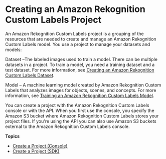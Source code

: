 # Creating an Amazon Rekognition Custom Labels Project<a name="cp-create-project"></a>

An Amazon Rekognition Custom Labels project is a grouping of the resources that are needed to create and manage an Amazon Rekognition Custom Labels model\. You use a project to manage your datasets and models:

Dataset –The labeled images used to train a model\. There can be multiple datasets in a project\. To train a model, you need a training dataset and a test dataset\. For more information, see [Creating an Amazon Rekognition Custom Labels Dataset](cd-create-dataset.md)\.

Model – A machine learning model created by Amazon Rekognition Custom Labels that analyzes images for objects, scenes, and concepts\. For more information, see [Training an Amazon Rekognition Custom Labels Model](tm-train-model.md)\. 

You can create a project with the Amazon Rekognition Custom Labels console or with the API\. When you first use the console, you specify the Amazon S3 bucket where Amazon Rekognition Custom Labels stores your project files\. If you're using the API you can also use Amazon S3 buckets external to the Amazon Rekognition Custom Labels console\.

**Topics**
+ [Create a Project \(Console\)](cp-console.md)
+ [Create a Project \(SDK\)](cp-sdk.md)